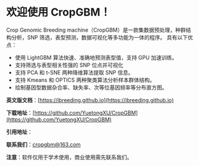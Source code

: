 # 欢迎使用 CropGBM！

Crop Genomic Breeding machine（CropGBM）是一款集数据预处理，种群结构分析，SNP 筛选，表型预测，数据可视化等多功能为一体的程序。 具有以下优点：

* 使用 LightGBM 算法快速、准确地预测表型值，支持 GPU 加速训练。
* 支持筛选与表型相关性强的 SNP 位点并可视化
* 支持 PCA 和 t-SNE 两种降维算法提取 SNP 信息。
* 支持 Kmeans 和 OPTICS 两种聚类算法分析样本群体结构。
* 绘制基因型数据杂合率、缺失率、次等位基因频率等分布直方图。

**英文版文档**：[https://ibreeding.github.io](https://ibreeding.github.io)

**下载地址**：[https://github.com/YuetongXU/CropGBM](https://github.com/YuetongXU/CropGBM)

**引用地址**：

**联系我们**：cropgbm@163.com

**注意**：软件仅用于学术使用，商业使用需先联系我们。